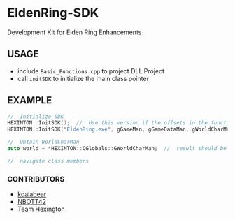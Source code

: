 # EldenRing-SDK
Development Kit for Elden Ring Enhancements  

## USAGE
- include `Basic_Functions.cpp` to project DLL Project
- call `initSDK` to initialize the main class pointer

## EXAMPLE
```cpp
//  Initialize SDK
HEXINTON::InitSDK();  //  Use this version if the offsets in the function are up to date
HEXINTON::InitSDK("EldenRing.exe", gGameMan, gGameDataMan, gWorldCharMan);  //  Use this version to include your own offsets via signature scan or whatever.

//  Obtain WorldCharMan
auto world = *HEXINTON::CGlobals::GWorldCharMan;  //  result should be non nullptr.

//  navigate class members 
```

### CONTRIBUTORS
- [koalabear](https://github.com/koalabear420/EROverlay)  
- [NBOTT42](https://github.com/TempAccountNull)  
- [Team Hexington](https://discord.gg/invite/fpJQhEbtHB)  
